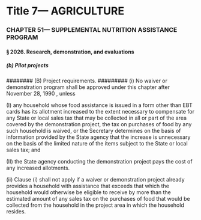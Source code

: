 
# Title 7— AGRICULTURE
### CHAPTER 51— SUPPLEMENTAL NUTRITION ASSISTANCE PROGRAM
#### § 2026. Research, demonstration, and evaluations
##### (b) Pilot projects
######## (B) Project requirements.
######### (i) No waiver or demonstration program shall be approved under this chapter after November 28, 1990 , unless

(I) any household whose food assistance is issued in a form other than EBT cards has its allotment increased to the extent necessary to compensate for any State or local sales tax that may be collected in all or part of the area covered by the demonstration project, the tax on purchases of food by any such household is waived, or the Secretary determines on the basis of information provided by the State agency that the increase is unnecessary on the basis of the limited nature of the items subject to the State or local sales tax; and

(II) the State agency conducting the demonstration project pays the cost of any increased allotments.

(ii) Clause (i) shall not apply if a waiver or demonstration project already provides a household with assistance that exceeds that which the household would otherwise be eligible to receive by more than the estimated amount of any sales tax on the purchases of food that would be collected from the household in the project area in which the household resides.
